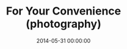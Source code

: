 ---
layout: post
title:  For Your Convenience (photography)
featured-image: /images/post-thumbs/drivethru.jpg
date:   2014-05-31 00:00:00
categories: portfolio
---